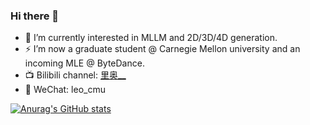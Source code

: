 ### Hi there 👋

<!--
**QuLiao1117/QuLiao1117** is a ✨ _special_ ✨ repository because its `README.md` (this file) appears on your GitHub profile.

Here are some ideas to get you started:


- 🤔 I’m looking for help with ...
- 💬 Ask me about ...
- 📫 How to reach me: ...
- 😄 Pronouns: ...
- ⚡ Fun fact: ...
- 👯 
-->
- 🔭 I’m currently interested in MLLM and 2D/3D/4D generation.
- ⚡ I’m now a graduate student @ Carnegie Mellon university and an incoming MLE @ ByteDance.
- 📺 Bilibili channel: [里奥__](https://space.bilibili.com/23460054)
- 📱 WeChat: leo_cmu

[![Anurag's GitHub stats](https://github-readme-stats.vercel.app/api?username=QuLiao1117&count_private=true)](https://github.com/anuraghazra/github-readme-stats)
